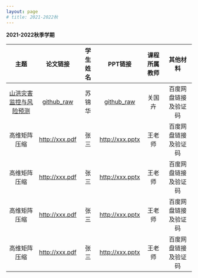 ```yaml
---
layout: page
# title: 2021-2022秋
---
```


**2021-2022秋季学期**

| 主题 | 论文链接 | 学生姓名 | PPT链接 | 课程所属教师 | 其他材料 |
| :-: | :-: | :-: | :-: | :-: | :-: |
| [山洪灾害监控与风险预测](/paper/2022/01/07/山洪灾害监控与风险预测.html) | [github_raw](https://github.com/RucStatReading/RucStatReading.github.io/raw/main/pdf/%E4%B8%BB%E6%96%87%E7%8C%AE%E9%98%85%E8%AF%BB%E6%96%87%E7%8C%AE%E8%B0%83%E7%A0%94-%E5%B1%B1%E6%B4%AA%E7%81%BE%E5%AE%B3%E7%9B%91%E6%8E%A7%E4%B8%8E%E9%A3%8E%E9%99%A9%E9%A2%84%E6%B5%8B-2021103740-%E8%8B%8F%E9%94%A6%E5%8D%8E.pdf) | 苏锦华 | [github_raw](https://github.com/SmartDataLab/DR-Share/raw/main/index.pptx) | 关国卉 | 百度网盘链接及验证码 |
| 高维矩阵压缩 | http://xxx.pdf | 张三 | http://xxx.pptx | 王老师 | 百度网盘链接及验证码 |
| 高维矩阵压缩 | http://xxx.pdf | 张三 | http://xxx.pptx | 王老师 | 百度网盘链接及验证码 |
| 高维矩阵压缩 | http://xxx.pdf | 张三 | http://xxx.pptx | 王老师 | 百度网盘链接及验证码 |
| 高维矩阵压缩 | http://xxx.pdf | 张三 | http://xxx.pptx | 王老师 | 百度网盘链接及验证码 |
